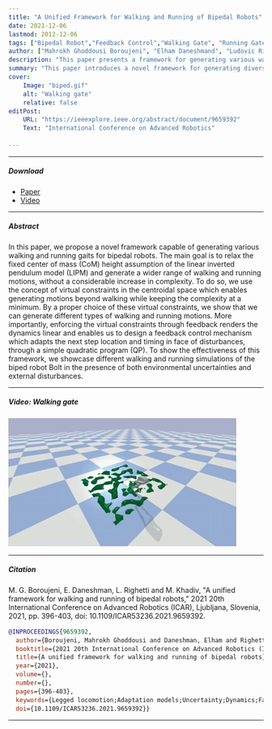 ```yaml
---
title: "A Unified Framework for Walking and Running of Bipedal Robots"
date: 2021-12-06
lastmod: 2012-12-06
tags: ["Bipedal Robot","Feedback Control","Walking Gate", "Running Gate"]
author: ["Mahrokh Ghoddousi Boroujeni", "Elham Daneshmand", "Ludovic Righetti", "Majid Khadiv"]
description: "This paper presents a framework for generating various walking and running gaits in bipedal robots by using virtual constraints to relax the fixed center of mass height assumption, demonstrated through simulations of the robot Bolt under environmental uncertainties and disturbances. In International Conference on Advanced Robotics, 2021."
summary: "This paper introduces a novel framework for generating diverse walking and running gaits in bipedal robots by relaxing the fixed center of mass height assumption, using virtual constraints in the centroidal space to maintain simplicity and adaptability through a feedback control mechanism. The effectiveness of this approach is demonstrated through simulations of the biped robot Bolt, handling environmental uncertainties and external disturbances."
cover:
    Image: "biped.gif"
    alt: "Walking gate"
    relative: false
editPost:
    URL: "https://ieeexplore.ieee.org/abstract/document/9659392"
    Text: "International Conference on Advanced Robotics"

---
```


---

##### Download

+ [Paper](biped_gates.pdf)
+ [Video](https://www.youtube.com/watch?v=Chz3CGDNkRQ)

---

##### Abstract

In this paper, we propose a novel framework capable of generating various walking and running gaits for bipedal robots. The main goal is to relax the fixed center of mass (CoM) height assumption of the linear inverted pendulum model (LIPM) and generate a wider range of walking and running motions, without a considerable increase in complexity. To do so, we use the concept of virtual constraints in the centroidal space which enables generating motions beyond walking while keeping the complexity at a minimum. By a proper choice of these virtual constraints, we show that we can generate different types of walking and running motions. More importantly, enforcing the virtual constraints through feedback renders the dynamics linear and enables us to design a feedback control mechanism which adapts the next step location and timing in face of disturbances, through a simple quadratic program (QP). To show the effectiveness of this framework, we showcase different walking and running simulations of the biped robot Bolt in the presence of both environmental uncertainties and external disturbances.

---

##### Video: Walking gate

![](biped.gif)

---

##### Citation

M. G. Boroujeni, E. Daneshman, L. Righetti and M. Khadiv, "A unified framework for walking and running of bipedal robots," 2021 20th International Conference on Advanced Robotics (ICAR), Ljubljana, Slovenia, 2021, pp. 396-403, doi: 10.1109/ICAR53236.2021.9659392.

```BibTeX
@INPROCEEDINGS{9659392,
  author={Boroujeni, Mahrokh Ghoddousi and Daneshman, Elham and Righetti, Ludovic and Khadiv, Majid},
  booktitle={2021 20th International Conference on Advanced Robotics (ICAR)},
  title={A unified framework for walking and running of bipedal robots},
  year={2021},
  volume={},
  number={},
  pages={396-403},
  keywords={Legged locomotion;Adaptation models;Uncertainty;Dynamics;Fasteners;Complexity theory;Timing},
  doi={10.1109/ICAR53236.2021.9659392}}

```

---

